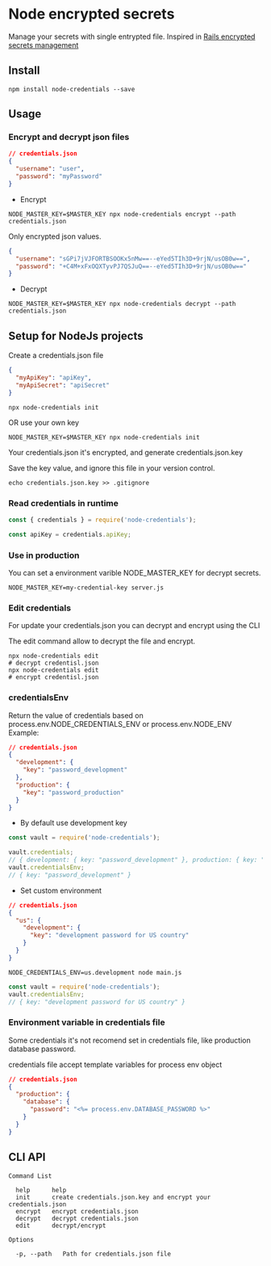 # Node encrypted secrets

Manage your secrets with single entrypted file.
Inspired in [Rails encrypted secrets management](https://rubyinrails.com/2018/02/24/rails-5-1-encrypted-secrets-management-feature/)

## Install

```
npm install node-credentials --save
```

## Usage

### Encrypt and decrypt json files

```json
// credentials.json
{
  "username": "user",
  "password": "myPassword"
}
```

- Encrypt

```
NODE_MASTER_KEY=$MASTER_KEY npx node-credentials encrypt --path credentials.json
```

Only encrypted json values.

```json
{
  "username": "sGPi7jVJFORTBSOOKx5nMw==--eYed5TIh3D+9rjN/usOB0w==",
  "password": "+C4M+xFxOQXTyvPJ7QSJuQ==--eYed5TIh3D+9rjN/usOB0w=="
}
```

- Decrypt

```
NODE_MASTER_KEY=$MASTER_KEY npx node-credentials decrypt --path credentials.json

```

## Setup for NodeJs projects

Create a credentials.json file

```json
{
  "myApiKey": "apiKey",
  "myApiSecret": "apiSecret"
}
```

```
npx node-credentials init
```

OR use your own key

```
NODE_MASTER_KEY=$MASTER_KEY npx node-credentials init
```

Your credentials.json it's encrypted, and generate credentials.json.key

Save the key value, and ignore this file in your version control.

```
echo credentials.json.key >> .gitignore
```

### Read credentials in runtime

```js
const { credentials } = require('node-credentials');

const apiKey = credentials.apiKey;
```

### Use in production

You can set a environment varible NODE_MASTER_KEY for decrypt secrets.

```
NODE_MASTER_KEY=my-credential-key server.js
```

### Edit credentials

For update your credentials.json you can decrypt and encrypt using the CLI

The edit command allow to decrypt the file and encrypt.

```
npx node-credentials edit
# decrypt credentisl.json
npx node-credentials edit
# encrypt credentisl.json
```

### credentialsEnv

Return the value of credentials based on process.env.NODE_CREDENTIALS_ENV or process.env.NODE_ENV
Example:

```json
// credentials.json
{
  "development": {
    "key": "password_development"
  },
  "production": {
    "key": "password_production"
  }
}
```

- By default use development key

```js
const vault = require('node-credentials');

vault.credentials;
// { development: { key: "password_development" }, production: { key: "password_production" } }
vault.credentialsEnv;
// { key: "password_development" }
```

- Set custom environment

```json
// credentials.json
{
  "us": {
    "development": {
      "key": "development password for US country"
    }
  }
}
```

```
NODE_CREDENTIALS_ENV=us.development node main.js
```

```javascript
const vault = require('node-credentials');
vault.credentialsEnv;
// { key: "development password for US country" }
```

### Environment variable in credentials file

Some credentials it's not recomend set in credentials file, like production database password.

credentials file accept template variables for process env object

```json
// credentials.json
{
  "production": {
    "database": {
      "password": "<%= process.env.DATABASE_PASSWORD %>"
    }
  }
}
```

## CLI API

```
Command List

  help      help
  init      create credentials.json.key and encrypt your credentials.json
  encrypt   encrypt credentials.json
  decrypt   decrypt credentials.json
  edit      decrypt/encrypt

Options

  -p, --path   Path for credentials.json file
```
